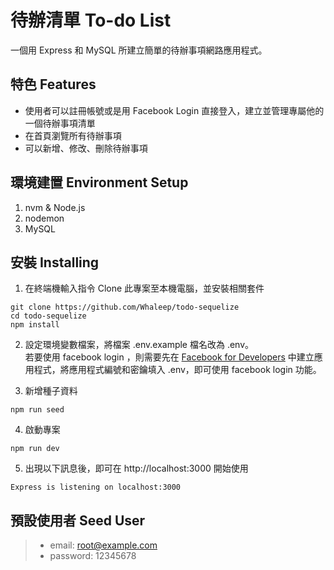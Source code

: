 # 待辦清單 To-do List
一個用 Express 和 MySQL 所建立簡單的待辦事項網路應用程式。

## 特色 Features
- 使用者可以註冊帳號或是用 Facebook Login 直接登入，建立並管理專屬他的一個待辦事項清單
- 在首頁瀏覽所有待辦事項
- 可以新增、修改、刪除待辦事項

## 環境建置 Environment Setup

1. nvm & Node.js
2. nodemon
3. MySQL

## 安裝 Installing

1. 在終端機輸入指令 Clone 此專案至本機電腦，並安裝相關套件
```
git clone https://github.com/Whaleep/todo-sequelize
cd todo-sequelize
npm install
```
2. 設定環境變數檔案，將檔案 .env.example 檔名改為 .env。  
若要使用 facebook login ，則需要先在 [Facebook for Developers](https://developers.facebook.com/) 中建立應用程式，將應用程式編號和密鑰填入 .env，即可使用 facebook login 功能。

3. 新增種子資料
```
npm run seed
```
4. 啟動專案
```
npm run dev
```

5. 出現以下訊息後，即可在 http://localhost:3000 開始使用
```
Express is listening on localhost:3000
```

## 預設使用者 Seed User

>* email: root@example.com
>* password: 12345678
